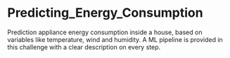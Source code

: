 # Predicting_Energy_Consumption
Prediction appliance energy consumption inside a house, based on variables like temperature, wind and humidity. A ML pipeline is provided in this challenge with a clear description on every step.
